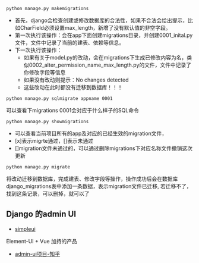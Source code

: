 `python manage.py makemigrations`
- 首先，django会检查创建或修改数据库的合法性，如果不合法会给出提示，比如CharField必须设置max_length，新增了没有默认值的非空字段。
- 第一次执行该操作：会在app下面创建migrations目录，并创建0001_inital.py文件，文件中记录了当前的建表、依赖等信息。
- 下一次执行该操作：
    - 如果有关于model.py的改动，会在migrations下生成已修改内容为名，类似0002_alter_permission_name_max_length.py的文件，文件中记录了你修改字段等信息
    - 如果没有改动则提示：No changes detected
    - 这些改动在此时都没有迁移到数据库！！！

`python manage.py sqlmigrate appname 0001`

可以查看下migrations 0001会对应于什么样子的SQL命令

`python manage.py showmigrations`

- 可以查看当前项目所有的app及对应的已经生效的migration文件，
- [x]表示migrte通过，[]表示未通过
- []migration文件未通过的，可以通过删除migrations下对应名称文件撤销这次更新

`python manage.py migrate`

将改动迁移到数据库，完成建表、修改字段等操作，操作成功后会在数据库django_migrations表中添加一条数据，表示migration文件已迁移,
若迁移不了，找到这条记录，可以删掉，就可以了


## Django 的admin UI
* [simpleui](https://github.com/newpanjing/simpleui)

Element-UI + Vue 加持的产品

* [admin-ui项目-知乎](https://zhuanlan.zhihu.com/p/72053134)